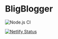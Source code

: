 # BligBlogger 
![Node.js CI](https://github.com/cmwylie19/BligBlogger/workflows/Node.js%20CI/badge.svg?event=push)

[![Netlify Status](https://api.netlify.com/api/v1/badges/52f71f5e-6936-4ddf-94e5-049096e6f0f0/deploy-status)](https://app.netlify.com/sites/vigorous-johnson-9f20c6/deploys)

